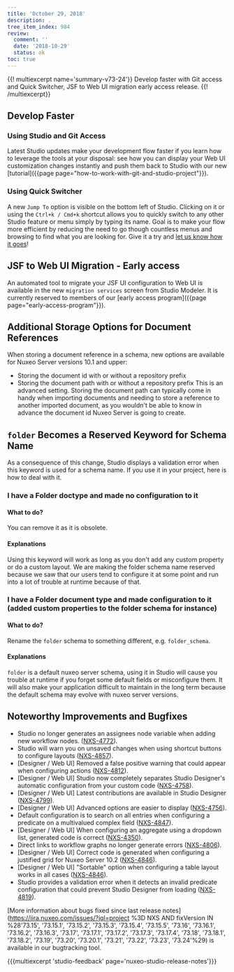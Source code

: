 ```yaml
---
title: 'October 29, 2018'
description: .
tree_item_index: 984
review:
  comment: ''
  date: '2018-10-29'
  status: ok
toc: true
---
```


{{! multiexcerpt name='summary-v73-24'}}
Develop faster with Git access and Quick Switcher, JSF to Web UI migration early access release.
{{! /multiexcerpt}}

## Develop Faster
### Using Studio and Git Access
Latest Studio updates make your development flow faster if you learn how to leverage the tools at your disposal: see how you can display your Web UI customization changes instantly and push them back to Studio with our new [tutorial]({{page page="how-to-work-with-git-and-studio-project"}}).

### Using Quick Switcher
A new `Jump To` option is visible on the bottom left of Studio. Clicking on it or using the `Ctrl+k / Cmd+k` shortcut allows you to quickly switch to any other Studio feature or menu simply by typing its name. Goal is to make your flow more efficient by reducing the need to go though countless menus and browsing to find what you are looking for. Give it a try and <a href="https://portal.prodpad.com/eb062eda-6d54-11e7-8513-22000a2145da" target="_blank">let us know how it goes</a>!

## JSF to Web UI Migration - Early access
An automated tool to migrate your JSF UI configuration to Web UI is available in the new `migration services` screen from Studio Modeler. It is currently reserved to members of our [early access program]({{page page="early-access-program"}}).

## Additional Storage Options for Document References
When storing a document reference in a schema, new options are available for Nuxeo Server versions 10.1 and upper:
- Storing the document id with or without a repository prefix
- Storing the document path with or without a repository prefix
This is an advanced setting. Storing the document path can typically come in handy when importing documents and needing to store a reference to another imported document, as you wouldn't be able to know in advance the document id Nuxeo Server is going to create.

## `folder` Becomes a Reserved Keyword for Schema Name

As a consequence of this change, Studio displays a validation error when this keyword is used for a schema name. If you use it in your project, here is how to deal with it.

### I have a Folder doctype and made no configuration to it
#### What to do?
You can remove it as it is obsolete.

#### Explanations
Using this keyword will work as long as you don't add any custom property or do a custom layout. We are making the folder schema name reserved because we saw that our users tend to configure it at some point and run into a lot of trouble at runtime because of that.

### I have a Folder document type and made configuration to it (added custom properties to the folder schema for instance)
#### What to do?
Rename the `folder` schema to something different, e.g. `folder_schema`.

#### Explanations
`folder` is a default nuxeo server schema, using it in Studio will cause you trouble at runtime if you forget some default fields or misconfigure them. It will also make your application difficult to maintain in the long term because the default schema may evolve with nuxeo server versions.

## Noteworthy Improvements and Bugfixes
- Studio no longer generates an assignees node variable when adding new workflow nodes. ([NXS-4772](https://jira.nuxeo.com/browse/NXS-4772)).
- Studio will warn you on unsaved changes when using shortcut buttons to configure layouts ([NXS-4857](https://jira.nuxeo.com/browse/NXS-4857)).
- [Designer / Web UI] Removed a false positive warning that could appear when configuring actions ([NXS-4812](https://jira.nuxeo.com/browse/NXS-4812)).
- [Designer / Web UI] Studio now completely separates Studio Designer's automatic configuration from your custom code  ([NXS-4758](https://jira.nuxeo.com/browse/NXS-4758)).
- [Designer / Web UI] Latest contributions are available in Studio Designer ([NXS-4799](https://jira.nuxeo.com/browse/NXS-4799)).
- [Designer / Web UI] Advanced options are easier to display ([NXS-4756](https://jira.nuxeo.com/browse/NXS-4756)).
- Default configuration is to search on all entries when configuring a predicate on a multivalued complex field  ([NXS-4847](https://jira.nuxeo.com/browse/NXS-4847)).
- [Designer / Web UI] When configuring an aggregate using a dropdown list, generated code is correct  ([NXS-4350](https://jira.nuxeo.com/browse/NXS-4350)).
- Direct links to workflow graphs no longer generate errors ([NXS-4806](https://jira.nuxeo.com/browse/NXS-4806)).
- [Designer / Web UI] Correct code is generated when configuring a justified grid for Nuxeo Server 10.2 ([NXS-4846](https://jira.nuxeo.com/browse/NXS-4846)).
- [Designer / Web UI] "Sortable" option when configuring a table layout works in all cases  ([NXS-4846](https://jira.nuxeo.com/browse/NXS-4846)).
- Studio provides a validation error when it detects an invalid predicate configuration that could prevent Studio Designer from loading ([NXS-4819](https://jira.nuxeo.com/browse/NXS-4819)).

[More information about bugs fixed since last release notes](https://jira.nuxeo.com/issues/?jql=project %3D NXS AND fixVersion IN %28'73.15', '73.15.1', '73.15.2', '73.15.3', '73.15.4', '73.15.5', '73.16', '73.16.1', '73.16.2', '73.16.3', '73.17', '73.17.1', '73.17.2', '73.17.3', '73.17.4', '73.18', '73.18.1', '73.18.2', '73.19', '73.20', '73.20.1', '73.21', '73.22', '73.23', '73.24'%29) is available in our bugtracking tool.

{{{multiexcerpt 'studio-feedback' page='nuxeo-studio-release-notes'}}}
